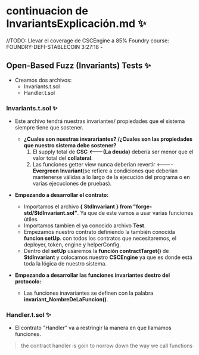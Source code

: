 # continuacion de InvariantsExplicación.md ✨
//TODO: Llevar el coverage de CSCEngine a 85% 
Foundry course: FOUNDRY-DEFI-STABLECOIN
3:27:18 -

## Open-Based Fuzz (Invariants) Tests ✨
- Creamos dos archivos:
  - Invariants.t.sol
  - Handler.t.sol

### Invariants.t.sol ✨
- Este archivo tendrá nuestras invariantes/ propiedades que el sistema siempre tiene que sostener.
  - **¿Cuales son nuestras invarariantes? /¿Cuales son las propiedades que nuestro sistema debe sostener?**
    1. El supply total de **CSC** **<---(La deuda)** debería ser menor que el valor total del **collateral**.
    2. Las funciones getter view nunca deberian revertir <---- **Evergreen Invariant**(se refiere a condiciones que deberían mantenerse válidas a lo largo de la ejecución del programa o en varias ejecuciones de pruebas).

- **Empezando a desarrollar el contrato:**
  - Importamos el archivo **{ StdInvariant } from "forge-std/StdInvariant.sol"**. Ya que de este vamos a usar varias funciones útiles.
  - Importamos tambien el ya conocido archivo **Test**.
  - Empezamos nuestro contrato definiendo la también conocida **funcion setUp**. con todos los contratos que necesitaremos, el deployer, token, engine y helperConfig.
  - Dentro del **setUp** usaremos la **función contractTarget()** de **StdInvariant** y colocamos nuestro **CSCEngine** ya que es donde está toda la lógica de nuestro sistema.

- **Empezando a desarrollar las funciones invariantes destro del protocolo:**
  - Las funciones inavariantes se definen con la palabra **invariant_NombreDeLaFuncion()**.

### Handler.t.sol ✨
- El contrato "Handler" va a restringir la manera en que llamamos funciones.
>the contract handler is goin to norrow down the way we call functions